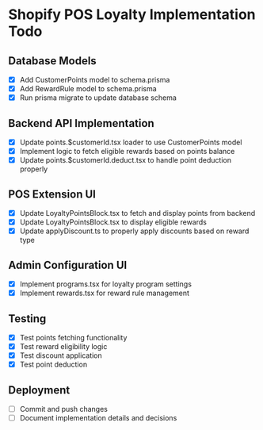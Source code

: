 # Shopify POS Loyalty Implementation Todo

## Database Models
- [x] Add CustomerPoints model to schema.prisma
- [x] Add RewardRule model to schema.prisma
- [x] Run prisma migrate to update database schema

## Backend API Implementation
- [x] Update points.$customerId.tsx loader to use CustomerPoints model
- [x] Implement logic to fetch eligible rewards based on points balance
- [x] Update points.$customerId.deduct.tsx to handle point deduction properly

## POS Extension UI
- [x] Update LoyaltyPointsBlock.tsx to fetch and display points from backend
- [x] Update LoyaltyPointsBlock.tsx to display eligible rewards
- [x] Update applyDiscount.ts to properly apply discounts based on reward type

## Admin Configuration UI
- [x] Implement programs.tsx for loyalty program settings
- [x] Implement rewards.tsx for reward rule management

## Testing
- [x] Test points fetching functionality
- [x] Test reward eligibility logic
- [x] Test discount application
- [x] Test point deduction

## Deployment
- [ ] Commit and push changes
- [ ] Document implementation details and decisions
